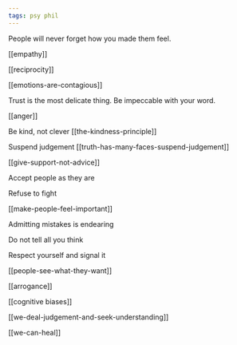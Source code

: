 ```yaml
---
tags: psy phil
---
```


People will never forget how you made them feel.

[[empathy]]

[[reciprocity]]

[[emotions-are-contagious]]

Trust is the most delicate thing. Be impeccable with your word.

[[anger]]

Be kind, not clever [[the-kindness-principle]]

Suspend judgement [[truth-has-many-faces-suspend-judgement]]

[[give-support-not-advice]]

Accept people as they are 

Refuse to fight 

[[make-people-feel-important]]

Admitting mistakes is endearing 

Do not tell all you think 

Respect yourself and signal it 

[[people-see-what-they-want]]

[[arrogance]]

[[cognitive biases]]

[[we-deal-judgement-and-seek-understanding]]

[[we-can-heal]]
